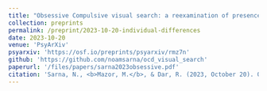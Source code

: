 ```yaml
---
title: "Obsessive Compulsive visual search: a reexamination of presence-absence asymmetries"
collection: preprints
permalink: /preprint/2023-10-20-individual-differences
date: 2023-10-20
venue: 'PsyArXiv'
psyarxiv: 'https://osf.io/preprints/psyarxiv/rmz7n'
github: 'https://github.com/noamsarna/ocd_visual_search'
paperurl: '/files/papers/sarna2023obsessive.pdf'
citation: 'Sarna, N., <b>Mazor, M.</b>, & Dar, R. (2023, October 20). Obsessive Compulsive visual search: a reexamination of presence-absence asymmetries.'
---
```

